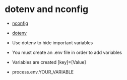 # dotenv and nconfig

* [nconfig](https://github.com/indexzero/nconf)

* [dotenv](https://github.com/motdotla/dotenv#readme)

* Use dotenv to hide important variables
* You must create an .env file in order to add variables
* Variables are created [key]=[Value]
* process.env.YOUR_VARIABLE
